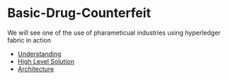 # Basic-Drug-Counterfeit

We will see one of the use of pharameticual industries using hyperledger fabric in action

- [Understanding](./docs/1_intro-to-drug-counterfeit.md)
- [High Level Solution](./docs/2_high-level-solution.md)
- [Architecture](./docs/3_architecture.md)

